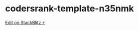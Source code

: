 # codersrank-template-n35nmk

[Edit on StackBlitz ⚡️](https://stackblitz.com/edit/codersrank-template-n35nmk)
